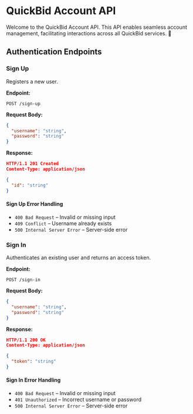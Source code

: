 # QuickBid Account API

Welcome to the QuickBid Account API. This API enables seamless account management, facilitating interactions across all QuickBid services. 🚀

## Authentication Endpoints

### Sign Up

Registers a new user.

**Endpoint:**

```
POST /sign-up
```

**Request Body:**

```json
{
  "username": "string",
  "password": "string"
}
```

**Response:**

```json
HTTP/1.1 201 Created
Content-Type: application/json

{
  "id": "string"
}
```

#### Sign Up Error Handling

- `400 Bad Request` – Invalid or missing input
- `409 Conflict` – Username already exists
- `500 Internal Server Error` – Server-side error

### Sign In

Authenticates an existing user and returns an access token.

**Endpoint:**

```
POST /sign-in
```

**Request Body:**

```json
{
  "username": "string",
  "password": "string"
}
```

**Response:**

```json
HTTP/1.1 200 OK
Content-Type: application/json

{
  "token": "string"
}
```

#### Sign In Error Handling

- `400 Bad Request` – Invalid or missing input
- `401 Unauthorized` – Incorrect username or password
- `500 Internal Server Error` – Server-side error
